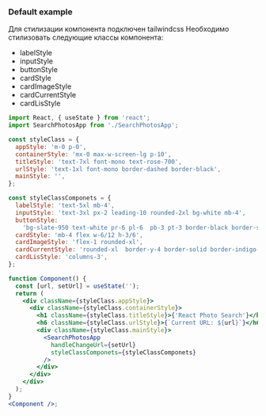 ### Default example

Для стилизации компонента подключен tailwindcss
Необходимо стилизовать следующие классы компонента:

- labelStyle
- inputStyle
- buttonStyle
- cardStyle
- cardImageStyle
- cardCurrentStyle
- cardLisStyle

```jsx
import React, { useState } from 'react';
import SearchPhotosApp from './SearchPhotosApp';

const styleClass = {
  appStyle: 'm-0 p-0',
  containerStyle: 'mx-0 max-w-screen-lg p-10',
  titleStyle: 'text-7xl font-mono text-rose-700',
  urlStyle: 'text-1xl font-mono border-dashed border-black',
  mainStyle: '',
};

const styleClassComponets = {
  labelStyle: 'text-5xl mb-4',
  inputStyle: 'text-3xl px-2 leading-10 rounded-2xl bg-white mb-4',
  buttonStyle:
    'bg-slate-950 text-white pr-6 pl-6  pb-3 pt-3 border-black border-solid rounded-3xl text-2xl cursor-pointer transition hover:bg-stone-900',
  cardStyle: 'mb-4 flex w-6/12 h-3/6',
  cardImageStyle: 'flex-1 rounded-xl',
  cardCurrentStyle: 'rounded-xl  border-y-4 border-solid border-indigo-500',
  cardLisStyle: 'columns-3',
};

function Component() {
  const [url, setUrl] = useState('');
  return (
    <div className={styleClass.appStyle}>
      <div className={styleClass.containerStyle}>
        <h1 className={styleClass.titleStyle}>{'React Photo Search'}</h1>
        <h6 className={styleClass.urlStyle}>{`Current URL: ${url}`}</h6>
        <div className={styleClass.mainStyle}>
          <SearchPhotosApp
            handleChangeUrl={setUrl}
            styleClassComponets={styleClassComponets}
          />
        </div>
      </div>
    </div>
  );
}
<Component />;
```
